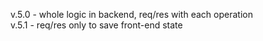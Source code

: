 v.5.0 - whole logic in backend, req/res with each operation  
v.5.1 - req/res only to save front-end state